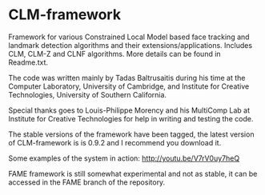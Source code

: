 CLM-framework
=============

Framework for various Constrained Local Model based face tracking and landmark detection algorithms and their extensions/applications. Includes CLM, CLM-Z and CLNF algorithms. More details can be found in Readme.txt.

The code was written mainly by Tadas Baltrusaitis during his time at the Computer Laboratory, University of Cambridge, and Institute for Creative Technologies, University of Southern California.

Special thanks goes to Louis-Philippe Morency and his MultiComp Lab at Institute for Creative Technologies for help in writing and testing the code.

The stable versions of the framework have been tagged, the latest version of CLM-framework is is 0.9.2 and I recommend you download it.

Some examples of the system in action:
http://youtu.be/V7rV0uy7heQ

FAME framework is still somewhat experimental and not as stable, it can be accessed in the FAME branch of the repository.